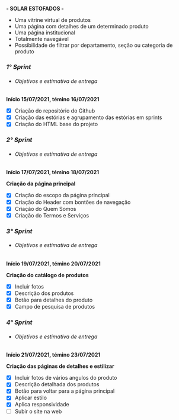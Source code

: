 **- SOLAR ESTOFADOS -**

* Uma vitrine virtual de produtos
* Uma página com detalhes de um determinado produto
* Uma página institucional
* Totalmente navegável
* Possibilidade de filtrar por departamento, seção ou categoria de produto

**_<h3>1° Sprint</h3>_**

* **<h6>Objetivos e estimativa de entrega</h6>**

**Início 15/07/2021, témino 16/07/2021**

- [x] Criação do repositório do Github
- [x] Criação das estórias e agrupamento das estórias em sprints
- [x] Criação do HTML base do projeto

**_<h3>2° Sprint</h3>_**

* **<h6>Objetivos e estimativa de entrega</h6>**

**Início 17/07/2021, témino 18/07/2021**

**Criação da página principal**

- [x] Criação do escopo da página principal
- [x] Criação do Header com bontões de navegação
- [x] Criação do Quem Somos
- [x] Criação do Termos e Serviços

**_<h3>3° Sprint</h3>_**

* **<h6>Objetivos e estimativa de entrega</h6>**

**Início 19/07/2021, témino 20/07/2021**

**Criação do catálogo de produtos**

- [x] Incluir fotos
- [x] Descrição dos produtos
- [x] Botão para detalhes do produto
- [x] Campo de pesquisa de produtos

**_<h3>4° Sprint</h3>_**

* **<h6>Objetivos e estimativa de entrega</h6>**

**Início 21/07/2021, témino 23/07/2021**

**Criação das páginas de detalhes e estilizar**

- [x] Incluir fotos de vários angulos do produto
- [x] Descrição detalhada dos produtos
- [x] Botão para voltar para a página principal
- [x] Aplicar estilo
- [x] Aplica responsividade
- [ ] Subir o site na web
